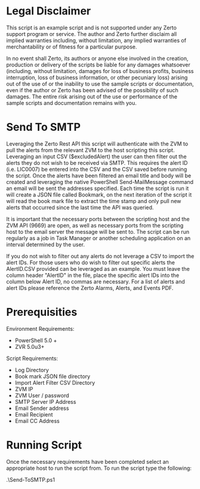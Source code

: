 # Legal Disclaimer 
This script is an example script and is not supported under any Zerto support program or service. The author and Zerto further disclaim all implied warranties including, without limitation, any implied warranties of merchantability or of fitness for a particular purpose.

In no event shall Zerto, its authors or anyone else involved in the creation, production or delivery of the scripts be liable for any damages whatsoever (including, without limitation, damages for loss of business profits, business interruption, loss of business information, or other pecuniary loss) arising out of the use of or the inability to use the sample scripts or documentation, even if the author or Zerto has been advised of the possibility of such damages. The entire risk arising out of the use or performance of the sample scripts and documentation remains with you.

# Send To SMTP 
Leveraging the Zerto Rest API this script will authenticate with the ZVM to pull the alerts from the relevant ZVM to the host scripting this script. Leveraging an input CSV ($excludedAlert) the user can then filter out
the alerts they do not wish to be received via SMTP. This requires the alert ID (i.e. LIC0007) be entered into the CSV and the CSV saved before running the script. Once the alerts have been filtered an email title and body
will be created and leveraging the native PowerShell Send-MailMessage command an email will be sent the addresses specified. Each time the script is run it will create a JSON file called Bookmark, on the next iteration of
the script it will read the book mark file to extract the time stamp and only pull new alerts that occurred since the last time the API was queried.

It is important that the necessary ports between the scripting host and the ZVM API (9669) are open, as well as necessary ports from the scripting host to the email server the message will be sent to. The 
script can be run regularly as a job in Task Manager or another scheduling application on an interval determined by the user.  

If you do not wish to filter out any alerts do not leverage a CSV to import the alert IDs. For those users who do wish to filter out specific alerts the AlertID.CSV provided can be leveraged as an example. You must leave the column header "AlertID" in the file, place the specific alert IDs into the column below Alert ID, no commas are necessary. For a list of alerts and alert IDs please reference the Zerto Alarms, Alerts, and Events PDF.  

# Prerequisities
Environment Requirements: 
  - PowerShell 5.0 +
  - ZVR 5.0u3+ 

Script Requirements: 
  - Log Directory
  - Book mark JSON file directory
  - Import Alert Filter CSV Directory
  - ZVM IP 
  - ZVM User / password 
  - SMTP Server IP Address
  - Email Sender address
  - Email Recipient
  - Email CC Address
 
# Running Script 
Once the necessary requirements have been completed select an appropriate host to run the script from. To run the script type the following:

.\Send-ToSMTP.ps1
